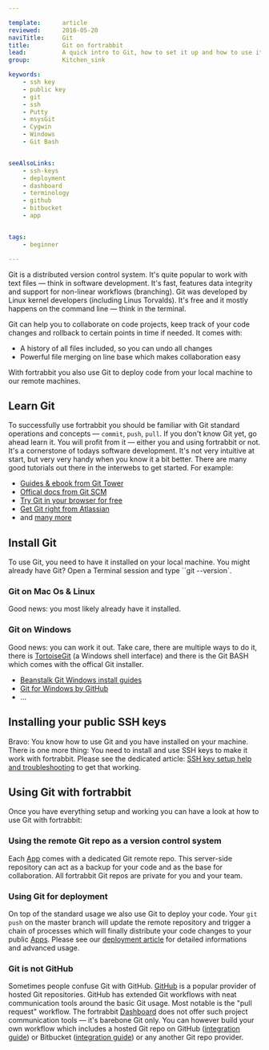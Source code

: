 ```yaml
---

template:      article
reviewed:      2016-05-20
naviTitle:     Git
title:         Git on fortrabbit
lead:          A quick intro to Git, how to set it up and how to use it on fortrabbit.
group:         Kitchen_sink

keywords:
    - ssh key
    - public key
    - git
    - ssh
    - Putty
    - msysGit
    - Cygwin
    - Windows
    - Git Bash


seeAlsoLinks:
    - ssh-keys
    - deployment
    - dashboard
    - terminology
    - github
    - bitbucket
    - app


tags:
    - beginner

---
```


Git is a distributed version control system. It's quite popular to work with text files — think in software development. It's fast, features data integrity and support for non-linear workflows (branching). Git was developed by Linux kernel developers (including Linus Torvalds). It's free and it mostly happens on the command line — think in the terminal.

Git can help you to collaborate on code projects, keep track of your code changes and rollback to certain points in time if needed. It comes with:

* A history of all files included, so you can undo all changes
* Powerful file merging on line base which makes collaboration easy

With fortrabbit you also use Git to deploy code from your local machine to our remote machines.



## Learn Git

To successfully use fortrabbit you should be familiar with Git standard operations and concepts — `commit`, `push`, `pull`. If you don't know Git yet, go ahead learn it. You will profit from it — either you and using fortrabbit or not. It's a cornerstone of todays software development. It's not very intuitive at start, but very very handy when you know it a bit better. There are many good tutorials out there in the interwebs to get started. For example:

* [Guides & ebook from Git Tower](https://www.git-tower.com/learn/)
* [Offical docs from Git SCM](https://git-scm.com/doc)
* [Try Git in your browser for free](https://try.github.io/levels/1/challenges/1)
* [Get Git right from Atlassian](https://www.atlassian.com/git/)
* and [many more](http://lmgtfy.com/?q=learn+git)



## Install Git

To use Git, you need to have it installed on your local machine. You might already have Git? Open a Terminal session and type ``git --version`.

### Git on Mac Os & Linux

Good news: you most likely already have it installed.

### Git on Windows

Good news: you can work it out. Take care, there are multiple ways to do it, there is [TortoiseGit](https://tortoisegit.org/) (a Windows shell interface) and there is the Git BASH which comes with the offical Git installer.

* [Beanstalk Git Windows install guides](http://guides.beanstalkapp.com/version-control/git-on-windows.html#installing-Git)
* [Git for Windows by GitHub](https://git-for-windows.github.io/)
* …



## Installing your public SSH keys

Bravo: You know how to use Git and you have installed on your machine. There is one more thing: You need to install and use SSH keys to make it work with fortrabbit. Please see the dedicated article: [SSH key setup help and troubleshooting](/ssh-keys) to get that working.


## Using Git with fortrabbit

Once you have everything setup and working you can have a look at how to use Git with fortrabbit:

### Using the remote Git repo as a version control system

Each [App](app) comes with a dedicated Git remote repo. This server-side repository can act as a backup for your code and as the base for collaboration. All fortrabbit Git repos are private for you and your team.


### Using Git for deployment

On top of the standard usage we also use Git to deploy your code. Your ``git push`` on the master branch will update the remote repository and trigger a chain of processes which will finally distribute your code changes to your public [Apps](app). Please see our [deployment article](deployment) for detailed informations and advanced usage.



### Git is not GitHub

Sometimes people confuse Git with GitHub. [GitHub](https://github.com) is a popular provider of hosted Git repositories. GitHub has extended Git workflows with neat communication tools around the basic Git usage. Most notable is the "pull request" workflow. The fortrabbit [Dashboard](dashboard) does not offer such project communication tools — it's barebone Git only. You can however build your own workflow which includes a hosted Git repo on GitHub ([integration guide](/github)) or Bitbucket ([integration guide](/bitbucket)) or any another Git repo provider.
